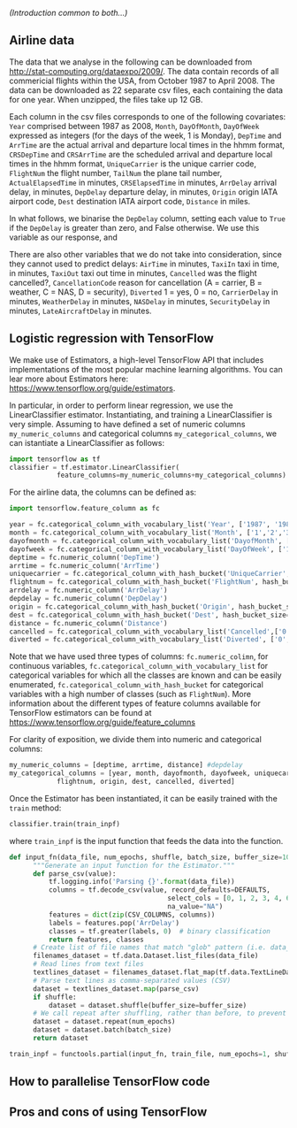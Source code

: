*(Introduction common to both...)*

## Airline data

The data that we analyse in the following can be downloaded from http://stat-computing.org/dataexpo/2009/. The data contain records of all commericial flights within the USA,  from October 1987 to April 2008. The data can be downloaded as 22 separate csv files, each containing the data for one year. When unzipped, the files take up 12 GB. 

Each column in the csv files corresponds to one of the following covariates: `Year` comprised between 1987 as 2008, `Month`, `DayOfMonth`, `DayOfWeek` expressed as integers (for the days of the week, 1 is Monday), `DepTime` and `ArrTime` are the actual arrival and departure local times in the hhmm format, `CRSDepTime` and `CRSArrTime` are the scheduled arrival and departure local times in the hhmm format, `UniqueCarrier` is the unique carrier code, `FlightNum` the flight number, `TailNum` the plane tail number, `ActualElapsedTime` in minutes, `CRSElapsedTime` in minutes, `ArrDelay` arrival delay, in minutes, `DepDelay` departure delay, in minutes, `Origin` origin IATA airport code, `Dest` destination IATA airport code, `Distance` in miles.

In what follows, we binarise the `DepDelay` column, setting each value to `True` if the `DepDelay` is greater than zero, and False otherwise. We use this variable as our response, and 

There are also other variables that we do not take into consideration, since they cannot used to predict delays: `AirTime` in minutes, `TaxiIn`	taxi in time, in minutes, `TaxiOut`	taxi out time in minutes, `Cancelled` was the flight cancelled?, `CancellationCode`	reason for cancellation (A = carrier, B = weather, C = NAS, D = security), `Diverted` 1 = yes, 0 = no, `CarrierDelay` in minutes, `WeatherDelay` in minutes, `NASDelay`	in minutes, `SecurityDelay` in minutes, `LateAircraftDelay` in minutes.

## Logistic regression with TensorFlow

We make use of Estimators, a high-level TensorFlow API that includes implementations of the most popular machine learning algorithms. You can lear more about Estimators here: https://www.tensorflow.org/guide/estimators.

In particular, in order to perform linear regression, we use the LinearClassifier estimator. Instantiating, and training a LinearClassifier is very simple. Assuming to have defined a set of numeric columns `my_numeric_columns` and categorical columns `my_categorical_columns`, we can istantiate a LinearClassifier as follows:
```python
import tensorflow as tf
classifier = tf.estimator.LinearClassifier(
            feature_columns=my_numeric_columns+my_categorical_columns)
```
For the airline data, the columns can be defined as:
```python
import tensorflow.feature_column as fc

year = fc.categorical_column_with_vocabulary_list('Year', ['1987', '1988', '1989', '1990', '1991', '1992', '1993', '1994', '1995', '1996', '1997', '1998', '1999', '2000', '2001', '2002', '2003', '2004', '2005', '2006', '2007', '2008'])
month = fc.categorical_column_with_vocabulary_list('Month', ['1','2','3','4','5','6','7','8','9','10','11','12'])
dayofmonth = fc.categorical_column_with_vocabulary_list('DayofMonth', ['1','2','3','4','5','6','7','8','9','10','11','12','13','14','15','16','17','18','19','20', '21', '22', '23', '24', '25', '26', '27', '28', '29','30', '31'])
dayofweek = fc.categorical_column_with_vocabulary_list('DayOfWeek', ['1','2','3','4','5','6','7'])
deptime = fc.numeric_column('DepTime')
arrtime = fc.numeric_column('ArrTime')
uniquecarrier = fc.categorical_column_with_hash_bucket('UniqueCarrier', hash_bucket_size=1000)
flightnum = fc.categorical_column_with_hash_bucket('FlightNum', hash_bucket_size=10000)
arrdelay = fc.numeric_column('ArrDelay')
depdelay = fc.numeric_column('DepDelay')
origin = fc.categorical_column_with_hash_bucket('Origin', hash_bucket_size=1000)
dest = fc.categorical_column_with_hash_bucket('Dest', hash_bucket_size=1000)
distance = fc.numeric_column('Distance')
cancelled = fc.categorical_column_with_vocabulary_list('Cancelled',['0','1'])
diverted = fc.categorical_column_with_vocabulary_list('Diverted', ['0','1'])
```
Note that we have used three types of columns: `fc.numeric_colimn`, for continuous variables, `fc.categorical_column_with_vocabulary_list` for categorical variables for which all the classes are known and can be easily enumerated, `fc.categorical_column_with_hash_bucket` for categorical variables with a high number of classes (such as `FlightNum`). More information about the different types of feature columns available for TensorFlow estimators can be found at https://www.tensorflow.org/guide/feature_columns

For clarity of exposition, we divide them into numeric and categorical columns:
```python
my_numeric_columns = [deptime, arrtime, distance] #depdelay
my_categorical_columns = [year, month, dayofmonth, dayofweek, uniquecarrier,
            flightnum, origin, dest, cancelled, diverted]
```
Once the Estimator has been instantiated, it can be easily trained with the `train` method:
```python
classifier.train(train_inpf)
```
where `train_inpf` is the input function that feeds the data into the function.
```python
def input_fn(data_file, num_epochs, shuffle, batch_size, buffer_size=1000):
      """Generate an input function for the Estimator."""
      def parse_csv(value):
          tf.logging.info('Parsing {}'.format(data_file))
          columns = tf.decode_csv(value, record_defaults=DEFAULTS,
                                        select_cols = [0, 1, 2, 3, 4, 6, 8, 9, 14, 15, 16, 17, 18, 19, 21],
                                        na_value="NA")
          features = dict(zip(CSV_COLUMNS, columns))
          labels = features.pop('ArrDelay')
          classes = tf.greater(labels, 0)  # binary classification
          return features, classes
      # Create list of file names that match "glob" pattern (i.e. data_file_*.csv)
      filenames_dataset = tf.data.Dataset.list_files(data_file)
      # Read lines from text files
      textlines_dataset = filenames_dataset.flat_map(tf.data.TextLineDataset)
      # Parse text lines as comma-separated values (CSV)
      dataset = textlines_dataset.map(parse_csv)
      if shuffle:
          dataset = dataset.shuffle(buffer_size=buffer_size)
      # We call repeat after shuffling, rather than before, to prevent separate epochs from blending together.
      dataset = dataset.repeat(num_epochs)
      dataset = dataset.batch(batch_size)
      return dataset
```

```python
train_inpf = functools.partial(input_fn, train_file, num_epochs=1, shuffle=True, batch_size=100)
```

## How to parallelise TensorFlow code

## Pros and cons of using TensorFlow

